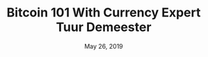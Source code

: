 ---
layout: page
title: Bitcoin 101 With Currency Expert Tuur Demeester
podcast: TIP
episode: 244
hosts: Preston Pysh and Stig Brodersen
date: May 26, 2019
guest: Tuur Demester
lesson: 11
link: https://www.theinvestorspodcast.com/episodes/tip244-bitcoin-101-tuur-demeester/
---